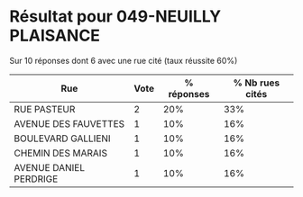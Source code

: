 # Résultat pour 049-NEUILLY PLAISANCE

Sur 10 réponses dont 6 avec une rue cité (taux réussite 60%)

| Rue | Vote | % réponses | % Nb rues cités|
|-----|------|------------|----------------|
| RUE PASTEUR | 2 | 20% | 33%|
| AVENUE DES FAUVETTES | 1 | 10% | 16%|
| BOULEVARD GALLIENI | 1 | 10% | 16%|
| CHEMIN DES MARAIS | 1 | 10% | 16%|
| AVENUE DANIEL PERDRIGE | 1 | 10% | 16%|
